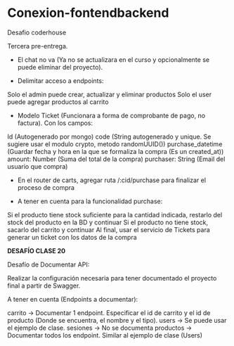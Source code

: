 # Conexion-fontendbackend
 Desafio coderhouse


 Tercera pre-entrega.

- El chat no va (Ya no se actualizara en el curso y opcionalmente se puede eliminar del proyecto).

- Delimitar acceso a endpoints:

Solo el admin puede crear, actualizar y eliminar productos
Solo el user puede agregar productos al carrito


- Modelo Ticket (Funcionara a forma de comprobante de pago, no factura). Con los campos:

Id (Autogenerado por mongo)
code (String autogenerado y unique. Se sugiere usar el modulo crypto, metodo randomUUID())
purchase_datetime (Guardar fecha y hora en la que se formaliza la compra (Es un created_at))
amount: Number (Suma del total de la compra)
purchaser: String (Email del usuario que compra)


- En el router de carts, agregar ruta /:cid/purchase para finalizar el proceso de compra

- A tener en cuenta para la funcionalidad purchase:

Si el producto tiene stock suficiente para la cantidad indicada, restarlo del stock del producto en la BD y continuar
Si el producto no tiene stock, sacarlo del carrito y continuar
Al final, usar el servicio de Tickets para generar un ticket con los datos de la compra


**DESAFÍO CLASE 20**

Desafío de Documentar API:

Realizar la configuración necesaria para tener documentado el proyecto final a partir de Swagger.


A tener en cuenta (Endpoints a documentar):

carrito -> Documentar 1 endpoint. Especificar el id de carrito y el id de producto (Donde se encuentra, el nombre y el tipo).
users -> Se puede usar el ejemplo de clase.
sesiones -> No se documenta
productos -> Documentar todos los endpoint. Similar al ejemplo de clase (Users)
